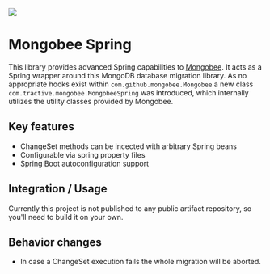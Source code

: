 [![](https://jitpack.io/v/tractive/mongobee-spring.svg)](https://jitpack.io/#tractive/mongobee-spring)

# Mongobee Spring

This library provides advanced Spring capabilities to [Mongobee](https://github.com/mongobee/mongobee).
It acts as a Spring wrapper around this MongoDB database migration library. 
As no appropriate hooks exist within `com.github.mongobee.Mongobee` a new class `com.tractive.mongobee.MongobeeSpring` was introduced, which internally utilizes the utility classes provided by Mongobee.

## Key features
* ChangeSet methods can be incected with arbitrary Spring beans
* Configurable via spring property files 
* Spring Boot autoconfiguration support

## Integration / Usage
Currently this project is not published to any public artifact repository, so you'll need to build it on your own.

## Behavior changes
* In case a ChangeSet execution fails the whole migration will be aborted.